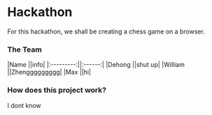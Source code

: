 # Hackathon
For this hackathon, we shall be creating a chess game on a browser.

### **The Team**
|Name       ||info|
|:---------:||:------:|
|Dehong     ||shut up|
|William    ||Zhenggggggggg|
|Max        ||hi|


### **How does this project work?**
I dont know
